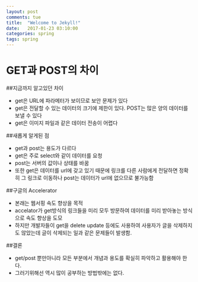 ```yaml
---
layout: post
comments: tue
title:  "Welcome to Jekyll!"
date:   2017-01-23 03:10:00
categories: spring
tags: spring
---  
```


# GET과 POST의 차이
##지금까지 알고있던 차이
  * get은 URL에 파라메터가 보이므로 보안 문제가 있다
  * get은 전달할 수 있는 데이터의 크기에 제한이 있다. POST는 많은 양의 데이터를 보낼 수 있다
  * get은 이미지 파일과 같은 데이터 전송이 어렵다

##새롭게 알게된 점
  * get과 post는 용도가 다르다
  * get은 주로 select와 같이 데이터를 요청
  * post는 서버의 값이나 상태를 바꿈
  * 또한 get은 데이터를 url에 갖고 있기 때문에 링크를 다른 사람에게 전달하면 정확히 그 링크로 이동하나 post는 데이터가 url에 없으므로 불가능함

##구글의 Accelerator
  * 본래는 웹서핑 속도 향상을 목적
  * accelator가 get방식의 링크들을 미리 모두 방문하여 데이터를 미리 받아놓는 방식으로 속도 향상을 도모
  * 하지만 개발자들이 get을 delete update 등에도 사용하여 사용자가 글을 삭제하지도 않았는데 글이 삭제되는 일과 같은 문제들이 발생함.

##결론
  * get/post 뿐만아니라 모든 부분에서 개념과 용도를 확실히 파악하고 활용해야 한다.
  * 그러기위해선 역시 많이 공부하는 방법밖에는 없다.
